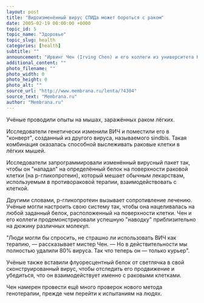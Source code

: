```yaml
---
layout: post
title: "Видоизменённый вирус СПИДа может бороться с раком"
date: 2005-02-19 00:00:00 +0000
topic_id: 5
topic_name: "Здоровье"
topic_slug: health
categories: [health]
subtitle: ""
announcement: "Ирвинг Чен (Irving Chen) и его коллеги из университета Калифорнии в Лос-Анджелесе (University of California, Los Angeles) сумели генетически изменить вирус иммунодефицита человека и \"научили\" его уничтожать раковые клетки."
additional_content: ""
photo_filename: ""
photo_width: 0
photo_height: 0
photo_alt: ""
source_url: "http://www.membrana.ru/lenta/?4304"
source_text: "Membrana.ru"
author: "Membrana.ru"
---
```

Учёные проводили опыты на мышах, заражённых раком лёгких.

Исследователи генетически изменили ВИЧ и поместили его в "конверт", созданный из другого вируса, называемого sindbis. Такая комбинация оказалась способной выслеживать раковые клетки в лёгких мышей.

Исследователи запрограммировали изменённый вирусный пакет так, чтобы он "нападал" на определённый белок на поверхности раковой клетки (на p-гликопротеин), который мешает обычным лекарствам, используемым в противораковой терапии, взаимодействовать с клеткой.

Другими словами, p-гликопротеин вызывает сопротивление лечению. Учёные могли настроить свою систему так, чтобы она нацеливалась на любой заданный белок, расположенный на поверхности клетки. Чен и его коллеги продемонстрировали успешную "наводку" приблизительно на дюжину различных молекул.

"Люди могли бы спросить, не страшно ли использовать ВИЧ как терапию, — рассказывает мистер Чен. — Но в действительности мы полностью удалили 80% вируса. Так что теперь он — только курьер".

Учёные также вставили флуоресцентный белок от светлячка в свой сконструированный вирус, чтобы отследить его продвижение и убедиться, что он взаимодействует именно с раковыми клетками.

Чен намерен провести ещё много проверок нового метода генотерапии, прежде чем перейти к испытаниям на людях.
